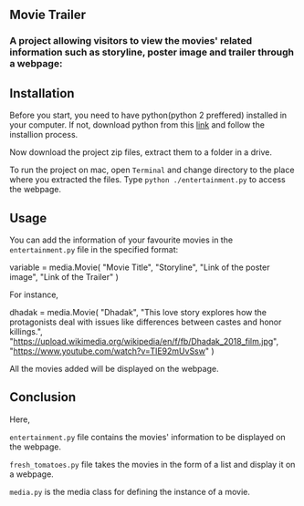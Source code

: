## Movie Trailer
### A project allowing visitors to view the movies' related information such as storyline, poster image and trailer through a webpage:

## Installation
Before you start, you need to have python(python 2 preffered) installed in your computer.
If not, download python from this <a href="https://www.python.org/downloads/mac-osx/">link</a> and follow the installion process.

Now download the project zip files, extract them to a folder in a drive.

To run the project on mac, open `Terminal` and change directory to the place where you extracted the files.
Type `python ./entertainment.py` to access the webpage.

## Usage
You can add the information of your favourite movies in the `entertainment.py` file in the specified format:

variable = media.Movie(
    "Movie Title",
    "Storyline",
    "Link of the poster image",
    "Link of the Trailer"
    )
    
For instance,

dhadak = media.Movie(
    "Dhadak",
    "This love story explores how the protagonists deal with issues like differences between castes and honor killings.",
    "https://upload.wikimedia.org/wikipedia/en/f/fb/Dhadak_2018_film.jpg",
    "https://www.youtube.com/watch?v=TIE92mUvSsw"
    )
    
All the movies added will be displayed on the webpage.

## Conclusion

Here, 

`entertainment.py` file contains the movies' information to be displayed on the webpage.

`fresh_tomatoes.py` file takes the movies in the form of a list and display it on a webpage.

`media.py` is the media class for defining the instance of a movie.
